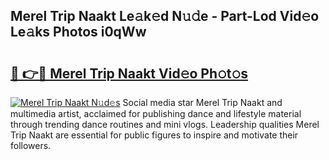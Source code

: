 ## Merel Trip Naakt Le𝚊k𝚎d N𝚞𝚍e - Part-Lod Vid𝚎o Le𝚊ks Photos i0qWw

# <h2><a href="http://fb6kfd.evod.top/?m=Merel+Trip+Naakt">🔗 👉🔴 Merel Trip Naakt Vid𝚎o Ph𝚘t𝚘s</a></h2>

[![Merel Trip Naakt N𝚞d𝚎s](https://i.imgur.com/8V9OHl7.gif)](http://fb6kfd.evod.top/?m=Merel+Trip+Naakt)
Social media star Merel Trip Naakt and multimedia artist, acclaimed for publishing dance and lifestyle material through trending dance routines and mini vlogs. Leadership qualities Merel Trip Naakt are essential for public figures to inspire and motivate their followers. 
